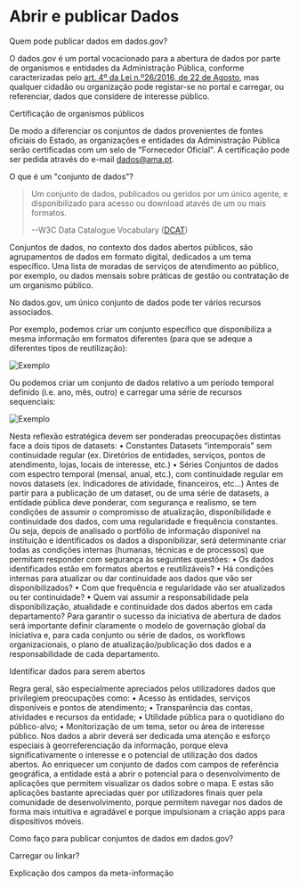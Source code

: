 # Abrir e publicar Dados

Quem pode publicar dados em dados.gov?

O dados.gov é um portal vocacionado para a abertura de dados por parte de organismos e entidades da Administração Pública, conforme caracterizadas pelo [art. 4º da Lei n.º26/2016, de 22 de Agosto](http://www.pgdlisboa.pt/leis/lei_mostra_articulado.php?nid=2591&tabela=leis&ficha=1&pagina=1&so_miolo= "Lei nº26/2016 de 22 de Agosto"), mas qualquer cidadão ou organização pode registar-se no portal e carregar, ou referenciar, dados que considere de interesse público.

Certificação de organismos públicos

De modo a diferenciar os conjuntos de dados provenientes de fontes oficiais do Estado, as organizações e entidades da Administração Pública serão certificadas com um selo de "Fornecedor Oficial". A certificação pode ser pedida através do e-mail dados@ama.pt.

O que é um "conjunto de dados"?

>Um conjunto de dados, publicados ou geridos por um único agente, e disponibilizado para acesso ou download atavés de um ou mais formatos.
>
>--W3C Data Catalogue Vocabulary ([DCAT](http://www.w3.org/TR/2014/REC-vocab-dcat-20140116/))

Conjuntos de dados, no contexto dos dados abertos públicos, são agrupamentos de dados em formato digital, dedicados a um tema específico. Uma lista de moradas de serviços de atendimento ao público, por exemplo, ou dados mensais sobre práticas de gestão ou contratação de um organismo público.

No dados.gov, um único conjunto de dados pode ter vários recursos associados.

Por exemplo, podemos criar um conjunto específico que disponibiliza a mesma informação em formatos diferentes (para que se adeque a diferentes tipos de reutilização):

![Exemplo](https://raw.githubusercontent.com/amagovpt/docs.dados.gov.pt/master/img/ex%20dataset%20recursos.JPG)

Ou podemos criar um conjunto de dados relativo a um período temporal definido (i.e. ano, mês, outro) e carregar uma série de recursos sequenciais:

![Exemplo](https://raw.githubusercontent.com/amagovpt/docs.dados.gov.pt/master/img/ex%20dataset%20recursos%20v2.JPG)


Nesta reflexão estratégica devem ser ponderadas preocupações distintas face a dois tipos de datasets:
•	Constantes
Datasets “intemporais” sem continuidade regular (ex. Diretórios de entidades, serviços, pontos de atendimento, lojas, locais de interesse, etc.)
•	Séries
Conjuntos de dados com espectro temporal (mensal, anual, etc.), com continuidade regular em novos datasets (ex. Indicadores de atividade, financeiros, etc...)
Antes de partir para a publicação de um dataset, ou de uma série de datasets, a entidade pública deve ponderar, com segurança e realismo, se tem condições de assumir o compromisso de atualização, disponibilidade e continuidade dos dados, com uma regularidade e frequência constantes.
Ou seja, depois de analisado o portfólio de informação disponível na instituição e identificados os dados a disponibilizar, será determinante criar todas as condições internas (humanas, técnicas e de processos) que permitam responder com segurança às seguintes questões:
•	Os dados identificados estão em formatos abertos e reutilizáveis?
•	Há condições internas para atualizar ou dar continuidade aos dados que vão ser disponibilizados?
•	Com que frequência e regularidade vão ser atualizados ou ter continuidade?
•	Quem vai assumir a responsabilidade pela disponibilização, atualidade e continuidade dos dados abertos em cada departamento?
Para garantir o sucesso da iniciativa de abertura de dados será importante definir claramente o modelo de governação global da iniciativa e, para cada conjunto ou série de dados, os workflows organizacionais, o plano de atualização/publicação dos dados e a responsabilidade de cada departamento.

Identificar dados para serem abertos

Regra geral, são especialmente apreciados pelos utilizadores dados que privilegiem preocupações como:
•	Acesso às entidades, serviços disponíveis e pontos de atendimento;
•	Transparência das contas, atividades e recursos da entidade;
•	Utilidade pública para o quotidiano do público-alvo;
•	Monitorização de um tema, setor ou área de interesse público.
Nos dados a abrir deverá ser dedicada uma atenção e esforço especiais à georreferenciação da informação, porque eleva significativamente o interesse e o potencial de utilização dos dados abertos. Ao enriquecer um conjunto de dados com campos de referência geográfica, a entidade está a abrir o potencial para o desenvolvimento de aplicações que permitem visualizar os dados sobre o mapa. E estas são aplicações bastante apreciadas quer por utilizadores finais quer pela comunidade de desenvolvimento, porque permitem navegar nos dados de forma mais intuitiva e agradável e porque impulsionam a criação apps para dispositivos móveis. 

Como faço para publicar conjuntos de dados em dados.gov?

Carregar ou linkar?

Explicação dos campos da meta-informação




